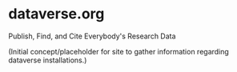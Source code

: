 dataverse.org
=================

Publish, Find, and Cite Everybody's Research Data

(Initial concept/placeholder for site to gather information regarding dataverse installations.)

